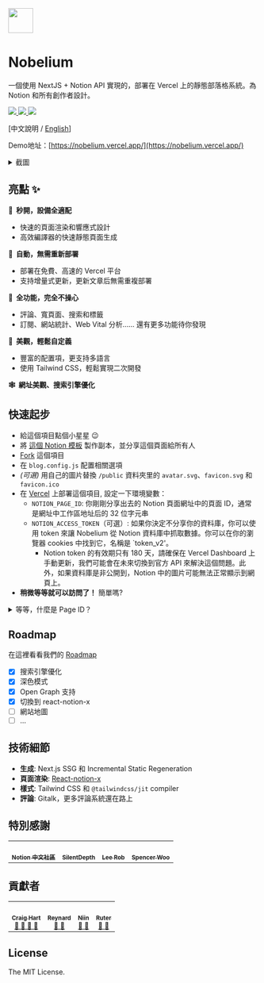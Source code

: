 <img src="Nobelium-Logo.svg" width="50" height="50">

# Nobelium

一個使用 NextJS + Notion API 實現的，部署在 Vercel 上的靜態部落格系統。為 Notion 和所有創作者設計。

<p>
  <a aria-label="GitHub commit activity" href="https://github.com/craigary/nobelium/commits/main" title="GitHub commit activity">
    <img src="https://img.shields.io/github/commit-activity/m/craigary/nobelium?style=for-the-badge">
  </a>
  <a aria-label="GitHub contributors" href="https://github.com/craigary/nobelium/graphs/contributors" title="GitHub contributors">
    <img src="https://img.shields.io/github/contributors/craigary/nobelium?color=orange&style=for-the-badge">
  </a>
  <a aria-label="Build status" href="#" title="Build status">
    <img src="https://img.shields.io/github/deployments/craigary/nobelium/Preview?logo=Vercel&style=for-the-badge">
  </a>
</p>

[中文說明 / [English](README.md)]

Demo地址：[https://nobelium.vercel.app/](https://nobelium.vercel.app/)

<details><summary> 截圖</summary>
<img src="https://github.com/craigary/nobelium/blob/main/desktop.png?raw=true">
</details>

## 亮點 ✨

**🚀 &nbsp;秒開，設備全適配**

- 快速的頁面渲染和響應式設計
- 高效編譯器的快速靜態頁面生成

**🤖 &nbsp;自動，無需重新部署**

- 部署在免費、高速的 Vercel 平台
- 支持增量式更新，更新文章后無需重複部署

**🚙 &nbsp;全功能，完全不操心**

- 評論、寬頁面、搜索和標籤
- 訂閱、網站統計、Web Vital 分析…… 還有更多功能待你發現

**🎨 &nbsp;美觀，輕鬆自定義**

- 豐富的配置項，更支持多語言
- 使用 Tailwind CSS，輕鬆實現二次開發

**🕸 &nbsp;網址美觀、搜索引擎優化**

## 快速起步

- 給這個項目點個小星星 😉
- 將 [這個 Notion 模板](https://www.notion.so/68be9021bca34b8e89f0246f27e608df) 製作副本，並分享這個頁面給所有人
- [Fork](https://github.com/craigary/nobelium/fork) 這個項目
- 在 `blog.config.js` 配置相關選項
- _(可選)_ 用自己的圖片替換 `/public` 資料夾里的 `avatar.svg`、`favicon.svg` 和 `favicon.ico`
- 在 [Vercel](https://vercel.com) 上部署這個項目, 設定一下環境變數：
  - `NOTION_PAGE_ID`: 你剛剛分享出去的 Notion 頁面網址中的頁面 ID，通常是網址中工作區地址后的 32 位字元串
  - `NOTION_ACCESS_TOKEN`（可選）: 如果你決定不分享你的資料庫，你可以使用 token 來讓 Nobelium 從 Notion 資料庫中抓取數據。你可以在你的瀏覽器 cookies 中找到它，名稱是 `token_v2'。
    - Notion token 的有效期只有 180 天，請確保在 Vercel Dashboard 上手動更新，我們可能會在未來切換到官方 API 來解決這個問題。此外，如果資料庫是非公開到，Notion 中的圖片可能無法正常顯示到網頁上。
- **稍微等等就可以訪問了！** 簡單嗎?

<details><summary>等等，什麼是 Page ID？</summary>
  <img src="https://github.com/craigary/nobelium/blob/main/pageid.png?raw=true">
</details>

## Roadmap

在這裡看看我們的 [Roadmap](https://www.notion.so/craigary/Public-Roadmap-3cfc4d0f0ca642ef8f652673c37add22)

- [x] 搜索引擎優化
- [x] 深色模式
- [x] Open Graph 支持
- [x] 切換到 react-notion-x
- [ ]  網站地圖
- [ ] ...

## 技術細節

- **生成**: Next.js SSG 和 Incremental Static Regeneration
- **頁面渲染**: [React-notion-x](https://github.com/NotionX/react-notion-x)
- **樣式**: Tailwind CSS 和 `@tailwindcss/jit` compiler
- **評論**: Gitalk，更多評論系統還在路上

## 特別感謝

<table>
<tr align="left">
    <td align="center"><a href="https://notion.so/cnotion"><img src="https://www.notion.so/image/https%3A%2F%2Fs3-us-west-2.amazonaws.com%2Fsecure.notion-static.com%2F815be1aa-a8bf-46d0-887e-a1c9d18d8ae9%2Fnotion-logo-no-background.png?table=block&id=e1826899-1cd1-4de8-9b1c-ad0de60baa91&width=250&userId=1f77c970-e682-4c02-b9e8-4164924f04ab&cache=v2" width="80px;" alt=""/><br /><sub><b>Notion 中文社區</b></sub></a></td>
    <td align="center"><a href="https://twitter.com/SilentDepthCN"><img src="https://avatars.githubusercontent.com/u/7194254?s=460&u=d8c805acedf5c49ab8e1bfde58b16d7b7fe2b1bb&v=4" width="80px;" alt=""/><br /><sub><b>SilentDepth</b></sub></a></td>
    <td align="center"><a href="https://leerob.io"><img src="https://avatars.githubusercontent.com/u/9113740?s=460&u=6b5c9843f6d345ee178d1171dd3025610312af35&v=4" width="80px;" alt=""/><br /><sub><b>Lee Rob</b></sub></a></td>
    <td align="center"><a href="https://spencerwoo.com"><img src="https://avatars.githubusercontent.com/u/32114380?s=460&u=81d1f9754f354c63ece17a83196be14b51ee1056&v=4" width="80px;" alt=""/><br /><sub><b>Spencer Woo</b></sub></a></td>
  </tr>
</table>

## 貢獻者

<table>
<tr align="left">
    <td align="center"><a href="https://github.com/craigary"><img src="https://avatars.githubusercontent.com/u/10571717?s=64&v=4" width="80px;" alt=""/><br /><sub><b>Craig Hart</b></sub></a><br /><a href="https://github.com/craigary/nobelium/commits?author=craigary" title="Owner">🎫 🔧 🎨 🐛</a></td>
    <td align="center"><a href="https://github.com/reycn"><img src="https://avatars.githubusercontent.com/u/11225092?s=64&v=4" width="80px;" alt=""/><br /><sub><b>Reynard</b></sub></a><br /><a href="https://github.com/craigary/nobelium/commits?author=reycn" title="Owner"> 🎨 🐛</a></td>
    <td align="center"><a href="https://github.com/Niinjoy"><img src="https://avatars.githubusercontent.com/u/39721307?s=64&v=4" width="80px;" alt=""/><br /><sub><b>Niin</b></sub></a><br /><a href="https://github.com/craigary/nobelium/commits?author=Niinjoy" title="Owner">🔧 🐛</a></td>
    <td align="center"><a href="https://github.com/ruter"><img src="https://avatars.githubusercontent.com/u/8568876?s=64&v=4" width="80px;" alt=""/><br /><sub><b>Ruter</b></sub></a><br /><a href="https://github.com/craigary/nobelium/commits?author=ruter" title="Owner">🔧 🐛</a></td>
  </tr>
</table>

## License

The MIT License.
